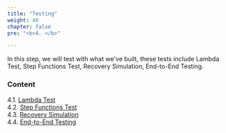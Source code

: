 ```yaml
---
title: "Testing"
weight: 40
chapter: false
pre: "<b>4. </b>"

---
```


In this step, we will test with what we've built, these tests include Lambda Test, Step Functions Test, Recovery Simulation, End-to-End Testing.

### Content
4.1. [Lambda Test](4.1-lambdatest/) \
4.2. [Step Functions Test](4.2-stepfunctest/) \
4.3. [Recovery Simulation](4.1-recosimtest/) \
4.4. [End-to-End Testing](4.2-end-to-end/) 
